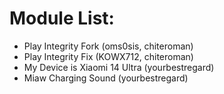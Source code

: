 # Module List:
- Play Integrity Fork (oms0sis, chiteroman)
- Play Integrity Fix (KOWX712, chiteroman)
- My Device is Xiaomi 14 Ultra (yourbestregard)
- Miaw Charging Sound (yourbestregard)
